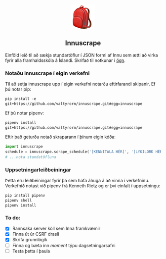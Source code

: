 <p align="center"><img src="bag.png" width=80 alt="Icon"/></p>
<h2 align="center">Innuscrape</h2>

Einföld leið til að sækja stundartöflur í JSON formi af Innu sem ætti að virka fyrir alla framhaldsskóla á Íslandi. Skrifað til notkunar í [ögn](http://ogn.is).

### Notaðu innuscrape í eigin verkefni
Til að setja innuscrape upp í eigin verkefni notarðu eftirfarandi skipanir.
Ef þú notar pip:
```Shell
pip install -e git+https://github.com/valtyrorn/innuscrape.git#egg=innuscrape
```

Ef þú notar pipenv:
```Shell
pipenv install git+https://github.com/valtyrorn/innuscrape.git#egg=innuscrape
```

Eftir það geturðu notað skraparann í þínum eigin kóða:
```Python
import innuscrape
schedule = innuscrape.scrape_schedule('[KENNITALA HÉR]', '[LYKILORÐ HÉR]')
# ...nota stundatöfluna
```

### Uppsetningarleiðbeiningar
Þetta eru leiðbeiningar fyrir þá sem hafa áhuga á að vinna í verkefninu. Verkefnið notast við pipenv frá Kenneth Rietz og er því einfalt í uppsetningu:
```Shell
pip install pipenv
pipenv shell
pipenv install
```

### To do:
- [x] Rannsaka server köll sem Inna framkvæmir 
- [x] Finna út úr CSRF drasli
- [x] Skrifa grunnlógík
- [ ] Finna og bæta inn _moment_ týpu dagsetningarsafni
- [ ] Testa þetta í þaula
